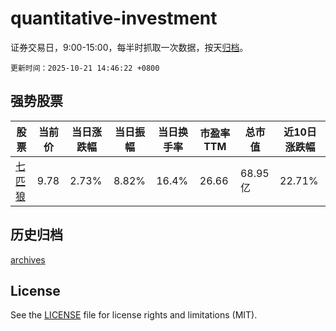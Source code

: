 # quantitative-investment

证券交易日，9:00-15:00，每半时抓取一次数据，按天[归档](archives)。

`更新时间：2025-10-21 14:46:22 +0800`

## 强势股票

|股票|当前价|当日涨跌幅|当日振幅|当日换手率|市盈率TTM|总市值|近10日涨跌幅|
|----|----|----|----|----|----|----|----|
|[七匹狼](https://xueqiu.com/S/SZ002029)|9.78|2.73%|8.82%|16.4%|26.66|68.95亿|22.71%|

## 历史归档

[archives](archives)

## License

See the [LICENSE](LICENSE) file for license rights and limitations (MIT).